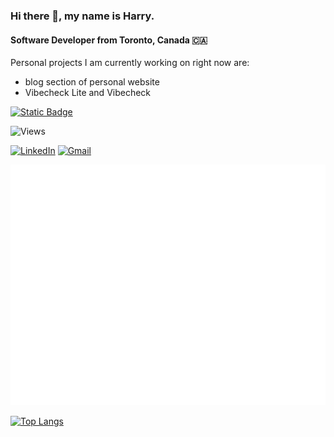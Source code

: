 ### Hi there 👋, my name is Harry.

#### Software Developer from Toronto, Canada 🇨🇦

Personal projects I am currently working on right now are:

- blog section of personal website
- Vibecheck Lite and Vibecheck

[![Static Badge](https://img.shields.io/badge/Personal_Website:-harryliu.design-blue)](https://harryliu.design/)

![Views](https://komarev.com/ghpvc/?username=iamharryliu)

[![LinkedIn](https://img.shields.io/badge/linkedin-%230077B5.svg?style=for-the-badge&logo=linkedin&logoColor=white)](https://www.linkedin.com/in/iamharryliu/)
[![Gmail](https://img.shields.io/badge/Gmail-D14836?style=for-the-badge&logo=gmail&logoColor=white)](mailto:harryliu1995@gmail.com)

<!-- [![GitHub Streak](https://streak-stats.demolab.com/?user=iamharryliu&theme=dark)](https://git.io/streak-stats) -->

![Metrics](/github-metrics.svg)

[![Top Langs](https://github-readme-stats.vercel.app/api/top-langs/?username=iamharryliu)](https://github.com/iamharryliu/github-readme-stats)
